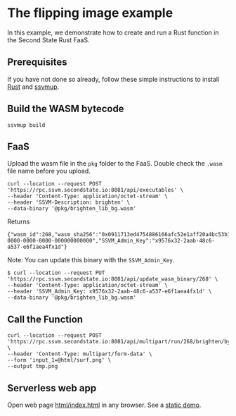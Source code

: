 # The flipping image example

In this example, we demonstrate how to create and run a Rust function in the Second State Rust FaaS.

## Prerequisites

If you have not done so already, follow these simple instructions to install [Rust](https://www.rust-lang.org/tools/install) and [ssvmup](https://www.secondstate.io/articles/ssvmup/).

## Build the WASM bytecode

```
ssvmup build
```

## FaaS

Upload the wasm file in the `pkg` folder to the FaaS. Double check the `.wasm` file name before you upload.

```
curl --location --request POST 'https://rpc.ssvm.secondstate.io:8081/api/executables' \
--header 'Content-Type: application/octet-stream' \
--header 'SSVM-Description: brighten' \
--data-binary '@pkg/brighten_lib_bg.wasm'
```

Returns

```
{"wasm_id":268,"wasm_sha256":"0x0911713ed4754886166afc52e1aff20a4bc53b1239f18ed6538207fc03da0dee","SSVM_Usage_Key":"00000000-0000-0000-0000-000000000000","SSVM_Admin_Key":"x9576x32-2aab-48c6-a537-e6f1aea4fx1d"}
```
Note: You can update this binary with the `SSVM_Admin_Key`.

```
$ curl --location --request PUT 'https://rpc.ssvm.secondstate.io:8081/api/update_wasm_binary/268' \
--header 'Content-Type: application/octet-stream' \
--header 'SSVM_Admin_Key: x9576x32-2aab-48c6-a537-e6f1aea4fx1d' \
--data-binary '@pkg/brighten_lib_bg.wasm'
```

## Call the Function


```
curl --location --request POST 'https://rpc.ssvm.secondstate.io:8081/api/multipart/run/268/brighten/bytes' \
--header 'Content-Type: multipart/form-data' \
--form 'input_1=@html/surf.png' \
--output tmp.png
```

## Serverless web app

Open web page [html/index.html](html/index.html) in any browser. See a [static demo](https://second-state.github.io/wasm-learning/faas/image-brighten/html/index.html).
